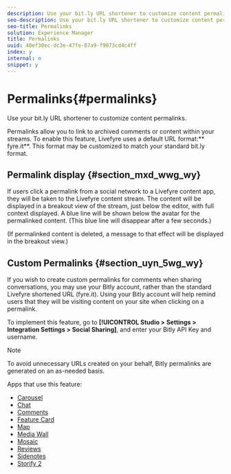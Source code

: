 ```yaml
---
description: Use your bit.ly URL shortener to customize content permalinks.
seo-description: Use your bit.ly URL shortener to customize content permalinks.
seo-title: Permalinks
solution: Experience Manager
title: Permalinks
uuid: 40ef30ec-dc3e-47fe-87a9-f9073cd4c4ff
index: y
internal: n
snippet: y
---
```


# Permalinks{#permalinks}

Use your bit.ly URL shortener to customize content permalinks.

Permalinks allow you to link to archived comments or content within your streams. To enable this feature, Livefyre uses a default URL format:** fyre.it**. This format may be customized to match your standard bit.ly format.

## Permalink display {#section_mxd_wwg_wy}

If users click a permalink from a social network to a Livefyre content app, they will be taken to the Livefyre content stream. The content will be displayed in a breakout view of the stream, just below the editor, with full context displayed. A blue line will be shown below the avatar for the permalinked content. (This blue line will disappear after a few seconds.)

(If permalinked content is deleted, a message to that effect will be displayed in the breakout view.)

## Custom Permalinks {#section_uyn_5wg_wy}

If you wish to create custom permalinks for comments when sharing conversations, you may use your Bitly account, rather than the standard Livefyre shortened URL (fyre.it). Using your Bitly account will help remind users that they will be visiting content on your site when clicking on a permalink.

To implement this feature, go to **[!UICONTROL Studio > Settings > Integration Settings > Social Sharing]**, and enter your Bitly API Key and username.

>[!NOTE]
>
>To avoid unnecessary URLs created on your behalf, Bitly permalinks are generated on an as-needed basis.

Apps that use this feature:

* [Carousel](../../c-about-apps/c-carousel-app/c-carousel-app.md#c_carousel_app)
* [Chat](../../c-about-apps/c-chat-app/c-chat-app.md#c_chat_app)
* [Comments](c_comments_app.md#c_comments_app)
* [Feature Card](../../c-about-apps/c-feature-card-app/c-feature-card-app.md#c_feature_card_app)
* [Map](../../c-about-apps/c-map-app/c-map-app.md#c_map_app)
* [Media Wall](../../c-about-apps/c-media-wall-app/c-media-wall-app.md#c_media_wall_app)
* [Mosaic](../../c-about-apps/c-mosaic-app/c-mosaic-app.md#c_mosaic_app)
* [Reviews](../../c-about-apps/c-reviews-app/c-reviews-app.md#c_reviews_app)
* [Sidenotes](../../c-about-apps/c-sidenotes-app/c-sidenotes-app.md#c_sidenotes_app)
* [Storify 2](../../c-about-apps/c-storify2/c-storify2.md#c_storify2)

